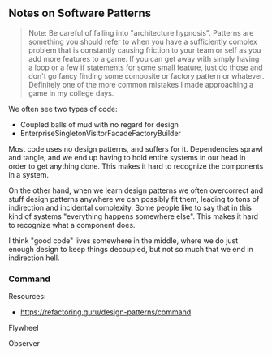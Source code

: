 
## Notes on Software Patterns

> Note: Be careful of falling into "architecture hypnosis". Patterns are something you should refer to when you have a sufficiently complex problem that is constantly causing friction to your team or self as you add more features to a game. If you can get away with simply having a loop or a few if statements for some small feature, just do those and don't go fancy finding some composite or factory pattern or whatever. Definitely one of the more common mistakes I made approaching a game in my college days.

We often see two types of code:
- Coupled balls of mud with no regard for design
- EnterpriseSingletonVisitorFacadeFactoryBuilder

Most code uses no design patterns, and suffers for it. Dependencies sprawl and tangle, and we end up having to hold entire systems in our head in order to get anything done. This makes it hard to recognize the components in a system.

On the other hand, when we learn design patterns we often overcorrect and stuff design patterns anywhere we can possibly fit them, leading to tons of indirection and incidental complexity. Some people like to say that in this kind of systems "everything happens somewhere else". This makes it hard to recognize what a component does.

I think "good code" lives somewhere in the middle, where we do just enough design to keep things decoupled, but not so much that we end in indirection hell.

### Command 

Resources:
- https://refactoring.guru/design-patterns/command


Flywheel


Observer
